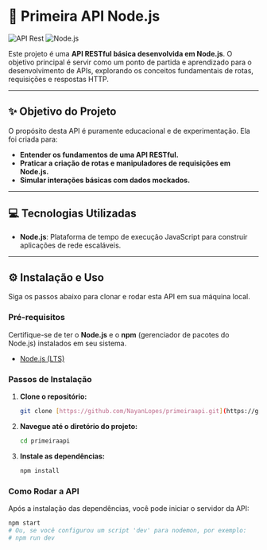 # 🚀 Primeira API Node.js

![API Rest](https://img.shields.io/badge/API-RESTful-007ACC?style=for-the-badge)
![Node.js](https://img.shields.io/badge/Node.js-339933?style=for-the-badge&logo=node.js&logoColor=white)

Este projeto é uma **API RESTful básica desenvolvida em Node.js**. O objetivo principal é servir como um ponto de partida e aprendizado para o desenvolvimento de APIs, explorando os conceitos fundamentais de rotas, requisições e respostas HTTP.

---

## ✨ Objetivo do Projeto

O propósito desta API é puramente educacional e de experimentação. Ela foi criada para:

* **Entender os fundamentos de uma API RESTful.**
* **Praticar a criação de rotas e manipuladores de requisições em Node.js.**
* **Simular interações básicas com dados mockados.**

---

## 💻 Tecnologias Utilizadas

* **Node.js**: Plataforma de tempo de execução JavaScript para construir aplicações de rede escaláveis.

---

## ⚙️ Instalação e Uso

Siga os passos abaixo para clonar e rodar esta API em sua máquina local.

### Pré-requisitos

Certifique-se de ter o **Node.js** e o **npm** (gerenciador de pacotes do Node.js) instalados em seu sistema.

* [Node.js (LTS)](https://nodejs.org/en/download/)

### Passos de Instalação

1.  **Clone o repositório:**
    ```bash
    git clone [https://github.com/NayanLopes/primeiraapi.git](https://github.com/NayanLopes/primeiraapi.git)
    ```
2.  **Navegue até o diretório do projeto:**
    ```bash
    cd primeiraapi
    ```
3.  **Instale as dependências:**
    ```bash
    npm install
    ```

### Como Rodar a API

Após a instalação das dependências, você pode iniciar o servidor da API:

```bash
npm start
# Ou, se você configurou um script 'dev' para nodemon, por exemplo:
# npm run dev